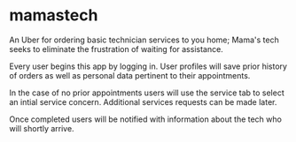 # mamastech


An Uber for ordering basic technician services to you home; Mama's tech seeks to eliminate the frustration of waiting for assistance.

Every user begins this app by logging in. User profiles will save prior history of orders as well as personal data pertinent to their appointments.

In the case of no prior appointments users will use the service tab to select an intial service concern. Additional services requests can be made later.

Once completed users will be notified with information about the tech who will shortly arrive. 
